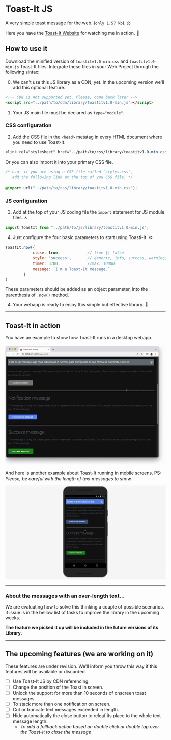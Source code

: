 # Toast-It JS
A very simple toast message for the web. (`only 1.57 kb`). ⚖️

Here you have the [Toast-It Website](https://mobilepadawan.github.io/toastit-js/) for watching me in action. 👀

## How to use it
Download the minified version of `toastitv1.0-min.css` and `toastitv1.0-min.js` Toast-It files.
Integrate these files in your Web Project through the following sintax:

0. We can't use this JS library as a CDN, yet. In the upcoming version we'll add this optional feature.

```html
<!-- CDN is not supported yet. Please, come back later -->
<script src="../path/to/cdn/library/toastitv1.0-min.js"></script>
```

1. Your JS main file must be declared as `type="module"`.

### CSS configuration
2. Add the CSS file in the `<head>` metatag in every HTML document where you need to use Toast-It.

```CSS
<link rel="stylesheet" href="../path/to/css/library/toastitv1.0-min.css">
```
Or you can also import it into your primary CSS file.

```css
/* e.g. if you are using a CSS file called `styles.css`, 
   add the following link at the top of you CSS file. */

@import url("../path/to/css/library/toastitv1.0-min.css");
```
### JS configuration
3. Add at the top of your JS coding file the `import` statement for JS module files. 🔝 
   
```javascript
import ToastIt from "../path/to/js/library/toastitv1.0-min.js";
```

4. Just configure the four basic parameters to start using Toasti-It. ⚙️
   
```javascript
ToastIt.now({
            close: true,            // true || false
            style: 'success',       // generic, info, success, warning, error
            timer: 3700,            //max: 10000
            message: `I'm a Toast-It message.` 
        }
)
```

These parameters should be added as an object parameter, into the parenthesis of `.now()` method.

4. Your webapp is ready to enjoy this simple but effective library. 🥂

<hr>

## Toast-It in action

You have an example to show how Toast-It runs in a desktop webapp.

![Toast-It running in a desktop webapp](https://raw.githubusercontent.com/mobilepadawan/toastit-js/main/images/showing-toast-it-in-action-01.gif)

And here is another example about Toast-It running in mobile screens. 
PS: _Please, be careful with the length of text messages to show._

![Toast-It running in a desktop webapp](https://raw.githubusercontent.com/mobilepadawan/toastit-js/main/images/showing-toast-it-in-action-02.gif)

<hr>

### About the messages with an over-length text...
We are evaluating how to solve this thinking a couple of possible scenarios. It issue is in the bellow list of tasks to improve the library in the upcoming weeks. 

**The feature we picked it up will be included in the future versions of its Library.**

<hr>

## The upcoming features (we are working on it)

These features are under revision. We'll inform you throw this way if this features will be available or discarded.

- [ ] Use Toast-It JS by CDN referencing.
- [ ] Change the position of the Toast in screen.
- [ ] Unlock the support for more than 10 seconds of onscreen toast messages.
- [ ] To stack more than one notification on screen.
- [ ] Cut or truncate text messages exceeded in length.
- [ ] Hide automatically the close button to releaf its place to the whole text message length.
   * _To add a fallback action based on double click or double tap over the Toast-It to close the message_

